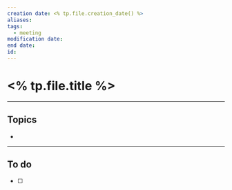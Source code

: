 ```yaml
---
creation date: <% tp.file.creation_date() %>
aliases: 
tags:
  - meeting
modification date: 
end date: 
id:
---
```

# <% tp.file.title %>
---
## Topics
+ 
---
## To do
- [ ] 